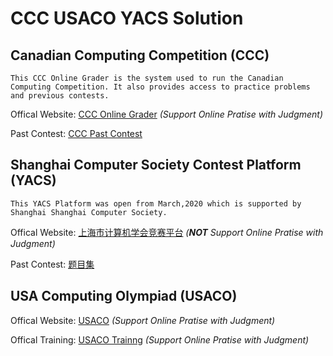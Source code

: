 # CCC USACO YACS Solution

## **Canadian Computing Competition (CCC)**

    This CCC Online Grader is the system used to run the Canadian Computing Competition. It also provides access to practice problems and previous contests.

Offical Website: [CCC Online Grader](https://cccgrader.com/) *(Support Online Pratise with Judgment)*

Past Contest: [CCC Past Contest](https://cemc.uwaterloo.ca/contests/past_contests.html#ccc)

## **Shanghai Computer Society Contest Platform (YACS)**

    This YACS Platform was open from March,2020 which is supported by Shanghai Shanghai Computer Society.

Offical Website: [上海市计算机学会竞赛平台](https://iai.sh.cn/) *(**NOT** Support Online Pratise with Judgment)*

Past Contest: [题目集](https://iai.sh.cn/problem/index)

## **USA Computing Olympiad (USACO)**

Offical Website: [USACO](http://usaco.org/) *(Support Online Pratise with Judgment)*

Offical Training: [USACO Trainng](https://train.usaco.org/) *(Support Online Pratise with Judgment)*